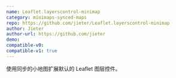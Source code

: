 ```yaml
---
name: Leaflet.layerscontrol-minimap
category: minimaps-synced-maps
repo: https://github.com/jieter/Leaflet.layerscontrol-minimap
author: Jieter
author-url: https://github.com/jieter
demo: 
compatible-v0:
compatible-v1: true
---
```


使用同步的小地图扩展默认的 Leaflet 图层控件。
